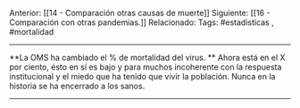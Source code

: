 Anterior: [[14 - Comparación otras causas de muerte]]
Siguiente: [[16 - Comparación con otras pandemias.]]
Relacionado:
Tags: #estadisticas , #mortalidad 

------------------------------------------------------------------

**La OMS ha cambiado el % de mortalidad del virus. ** Ahora está en el X por ciento, ésto en sí es bajo y para muchos incoherente con la respuesta institucional y el miedo que ha tenido que vivir la población. Nunca en la historia se ha encerrado a los sanos.

--------------------------------------------------------------------
